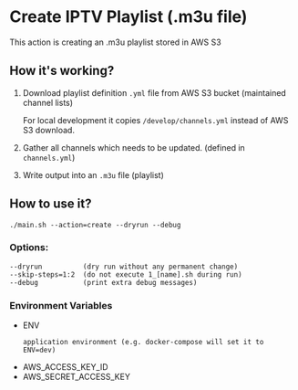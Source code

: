 # Create IPTV Playlist (.m3u file)
This action is creating an .m3u playlist stored in AWS S3

## How it's working?
1. Download playlist definition `.yml` file from AWS S3 bucket (maintained channel lists)

    For local development it copies `/develop/channels.yml` instead of AWS S3 download.

2. Gather all channels which needs to be updated. (defined in `channels.yml`)

3. Write output into an `.m3u` file (playlist)

## How to use it?

`./main.sh --action=create --dryrun --debug`

### Options:

    --dryrun          (dry run without any permanent change)
    --skip-steps=1:2  (do not execute 1_[name].sh during run)
    --debug           (print extra debug messages)

### Environment Variables

* ENV
  ```
  application environment (e.g. docker-compose will set it to ENV=dev)
  ```
* AWS_ACCESS_KEY_ID
* AWS_SECRET_ACCESS_KEY

